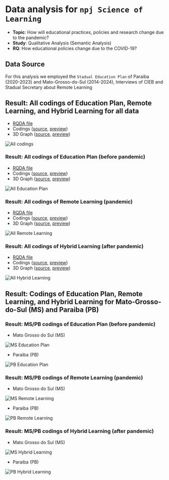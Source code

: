 # Data analysis for `npj Science of Learning`

 - **Topic**: How will educational practices, policies and research change due to the pandemic?
 - **Study**: Qualitative Analysis (Semantic Analysis)
 - **RQ**: How educational policies change due to the COVID-19?

## Data Source

For this analysis we employed the `Stadual Education Plan` of Paraiba (2020-2023) and Mato-Grosso-do-Sul (2014-2024), Interviews of CIEB and Stadual Secretary about Remote Learning

## Result: All codings of Education Plan, Remote Learning, and Hybrid Learning for all data

 - [RQDA file](https://github.com/geiser/npj-sci-learning/blob/main/data/all-info.rqda)
 - Codings ([source](https://github.com/geiser/npj-sci-learning/blob/main/results/all-codings.html), [preview](https://htmlpreview.github.io/?https://github.com/geiser/npj-sci-learning/blob/main/results/all-codings.html))
 - 3D Graph ([source](https://github.com/geiser/npj-sci-learning/blob/main/results/all-codings-d3graph.html), [preview](https://htmlpreview.github.io/?https://github.com/geiser/npj-sci-learning/blob/main/results/all-codings-d3graph.html))
 
 ![All codings](https://github.com/geiser/npj-sci-learning/blob/main/results/all-codings.png)
 
### Result: All codings of Education Plan (before pandemic) 

 - [RQDA file](https://github.com/geiser/npj-sci-learning/blob/main/data/plan.rqda)
 - Codings ([source](https://github.com/geiser/npj-sci-learning/blob/main/results/plan-codings.html), [preview](https://htmlpreview.github.io/?https://github.com/geiser/npj-sci-learning/blob/main/results/plan-codings.html))
 - 3D Graph ([source](https://github.com/geiser/npj-sci-learning/blob/main/results/plan-codings-d3graph.html), [preview](https://htmlpreview.github.io/?https://github.com/geiser/npj-sci-learning/blob/main/results/plan-codings-d3graph.html))
 
 ![All Education Plan](https://github.com/geiser/npj-sci-learning/blob/main/results/plan-codings.png)

### Result: All codings of Remote Learning (pandemic)

 - [RQDA file](https://github.com/geiser/npj-sci-learning/blob/main/data/remote.rqda)
 - Codings ([source](https://github.com/geiser/npj-sci-learning/blob/main/results/remote-codings.html), [preview](https://htmlpreview.github.io/?https://github.com/geiser/npj-sci-learning/blob/main/results/remote-codings.html))
 - 3D Graph ([source](https://github.com/geiser/npj-sci-learning/blob/main/results/remote-codings-d3graph.html), [preview](https://htmlpreview.github.io/?https://github.com/geiser/npj-sci-learning/blob/main/results/remote-codings-d3graph.html))
 
 ![All Remote Learning](https://github.com/geiser/npj-sci-learning/blob/main/results/remote-codings.png)


### Result: All codings of Hybrid Learning (after pandemic)

 - [RQDA file](https://github.com/geiser/npj-sci-learning/blob/main/data/hybrid.rqda)
 - Codings ([source](https://github.com/geiser/npj-sci-learning/blob/main/results/hybrid-codings.html), [preview](https://htmlpreview.github.io/?https://github.com/geiser/npj-sci-learning/blob/main/results/hybrid-codings.html))
 - 3D Graph ([source](https://github.com/geiser/npj-sci-learning/blob/main/results/hybrid-codings-d3graph.html), [preview](https://htmlpreview.github.io/?https://github.com/geiser/npj-sci-learning/blob/main/results/hybrid-codings-d3graph.html))
 
 ![All Hybrid Learning](https://github.com/geiser/npj-sci-learning/blob/main/results/hybrid-codings.png)


## Result: Codings of Education Plan, Remote Learning, and Hybrid Learning for Mato-Grosso-do-Sul (MS) and Paraiba (PB)

 
 
### Result: MS/PB codings of Education Plan (before pandemic) 

 - Mato Grosso do Sul (MS)
  
 ![MS Education Plan](https://github.com/geiser/npj-sci-learning/blob/main/results/plan-mato-grosso-do-sul.png)
 
  - Paraiba (PB)
 
 ![PB Education Plan](https://github.com/geiser/npj-sci-learning/blob/main/results/plan-paraiba.png)

### Result: MS/PB codings of Remote Learning (pandemic)

 - Mato Grosso do Sul (MS)
  
 ![MS Remote Learning](https://github.com/geiser/npj-sci-learning/blob/main/results/remote-mato-grosso-do-sul.png)
 
 
  - Paraiba (PB)
 
 ![PB Remote Learning](https://github.com/geiser/npj-sci-learning/blob/main/results/remote-paraiba.png)


### Result: MS/PB codings of Hybrid Learning (after pandemic)

 - Mato Grosso do Sul (MS)
  
 ![MS Hybrid Learning](https://github.com/geiser/npj-sci-learning/blob/main/results/hybrid-mato-grosso-do-sul.png)
 
  - Paraiba (PB)
 
 ![PB Hybrid Learning](https://github.com/geiser/npj-sci-learning/blob/main/results/hybrid-paraiba.png)

 
 

